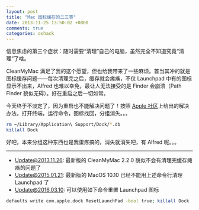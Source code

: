 ```yaml
---
layout: post
title: "Mac 图标缓存的二三事"
date: 2013-11-25 13:50:02 +0800
comments: true
categories: oshack
---
```

信息焦虑的第三个症状：随时需要“清理”自己的电脑，虽然完全不知道究竟“清理”了啥。

CleanMyMac 满足了我的这个愿望，但也给我带来了一些麻烦。首当其冲的就是图标缓存问题——每次清理完之后，缓存就会瘫痪，不仅 Launchpad 中有的图标显示不出来，Alfred 也难以幸免，最让人无法接受的是 Finder 会崩溃（Path Finder 貌似无碍）。好在重启之后一切如常。

今天终于不淡定了，因为重启也不能解决问题了！按照 [Apple 社区][community]上给出的解决办法，打开终端，运行命令，图标找回，分组消失。。。
``` sh
rm ~/Library/Application\ Support/Dock/*.db
killall Dock
```

好吧，本来分组这种东西也是我蛋疼搞的，消失就消失吧，有 Alfred 呢。。。

 [community]: https://discussions.apple.com/message/23541241#23541241 "Mavericks Launchpad, missing icons"

****
 * Update@2013.11.26: 最新版的 CleanMyMac 2.2.0 貌似不会有清理完缓存瘫痪的问题了
 * Update@2015.01.21: 最新版的 MacOS 10.10 已经不能用上述命令行清理 Launchpad 了
 * Update@2016.03.10: 可以使用如下命令重置 Launchpad 图标
``` sh
defaults write com.apple.dock ResetLaunchPad -bool true; killall Dock
```
